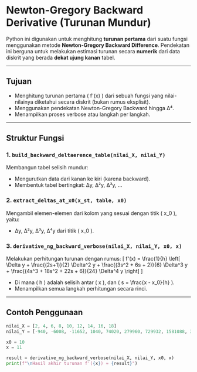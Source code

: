 # Newton-Gregory Backward Derivative (Turunan Mundur)

Python ini digunakan untuk menghitung **turunan pertama** dari suatu fungsi menggunakan metode **Newton-Gregory Backward Difference**. Pendekatan ini berguna untuk melakukan estimasi turunan secara **numerik** dari data diskrit yang berada **dekat ujung kanan** tabel.

---

##  Tujuan
- Menghitung turunan pertama \( f'(x) \) dari sebuah fungsi yang nilai-nilainya diketahui secara diskrit (bukan rumus eksplisit).
- Menggunakan pendekatan Newton-Gregory Backward hingga Δ⁴.
- Menampilkan proses verbose atau langkah per langkah.

---

##  Struktur Fungsi

### 1. `build_backward_deltaerence_table(nilai_X, nilai_Y)`
Membangun tabel selisih mundur:
- Mengurutkan data dari kanan ke kiri (karena backward).
- Membentuk tabel bertingkat: Δy, Δ²y, Δ³y, ...

### 2. `extract_deltas_at_x0(x_st, table, x0)`
Mengambil elemen-elemen dari kolom yang sesuai dengan titik \( x_0 \), yaitu:
- Δy, Δ²y, Δ³y, Δ⁴y dari titik \( x_0 \).

### 3. `derivative_ng_backward_verbose(nilai_X, nilai_Y, x0, x)`
Melakukan perhitungan turunan dengan rumus:
\[
f'(x) = \frac{1}{h} \left[
  \Delta y +
  \frac{(2s+1)}{2} \Delta^2 y +
  \frac{(3s^2 + 6s + 2)}{6} \Delta^3 y +
  \frac{(4s^3 + 18s^2 + 22s + 6)}{24} \Delta^4 y
\right]
\]
- Di mana \( h \) adalah selisih antar \( x \), dan \( s = \frac{x - x_0}{h} \).
- Menampilkan semua langkah perhitungan secara rinci.

---

##  Contoh Penggunaan

```python
nilai_X = [2, 4, 6, 8, 10, 12, 14, 16, 18]
nilai_Y = [-940, -6008, -11652, 1040, 74020, 279960, 729932, 1581088, 3044340]

x0 = 10
x = 11

result = derivative_ng_backward_verbose(nilai_X, nilai_Y, x0, x)
print(f"\nHasil akhir turunan f'({x}) ≈ {result}")
